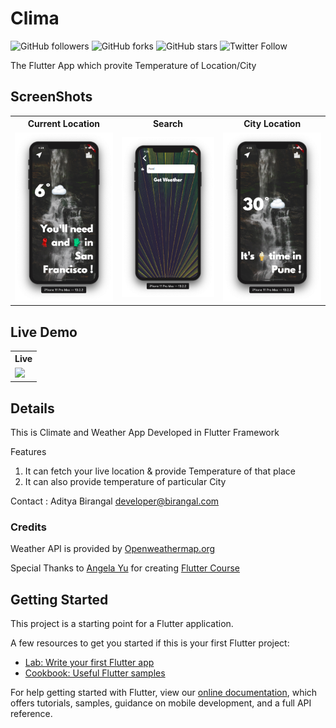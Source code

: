 # Clima
![GitHub followers](https://img.shields.io/github/followers/AdityaBirangal?label=Follow&style=social)
![GitHub forks](https://img.shields.io/github/forks/AdityaBirangal/champool?style=social)
![GitHub stars](https://img.shields.io/github/stars/AdityaBirangal/champool?style=social)
![Twitter Follow](https://img.shields.io/twitter/follow/AdityaBirangal?style=social)

The Flutter App which provite Temperature of Location/City

## ScreenShots
<table style="width:100%">
  <tr>
    <th>Current Location</th>
    <th>Search</th>
    <th>City Location</th>
  </tr>
  <tr>
    <td><img src="Demo/San.png"/></td>
    <td><img src="Demo/search.png"/></td>
    <td><img src="Demo/pune.png"/></td>
  </tr>
</table>

## Live Demo
<table style="width:100%">
  <tr>
    <th>Live</th>
  </tr>
  <tr>
    <td><img src="Demo/clima_live.gif"/></td>
  </tr>
</table>

## Details
This is Climate and Weather App Developed in Flutter Framework

Features  
1) It can fetch your live location & provide Temperature of that place
2) It can also provide temperature of particular City

Contact :
Aditya Birangal
developer@birangal.com


### Credits
Weather API is provided by [Openweathermap.org](https://openweathermap.org)

Special Thanks to [Angela Yu](https://www.linkedin.com/in/angela-yu-963a584b) for creating [Flutter Course](https://www.udemy.com/course/flutter-bootcamp-with-dart)

## Getting Started

This project is a starting point for a Flutter application.

A few resources to get you started if this is your first Flutter project:

- [Lab: Write your first Flutter app](https://flutter.dev/docs/get-started/codelab)
- [Cookbook: Useful Flutter samples](https://flutter.dev/docs/cookbook)

For help getting started with Flutter, view our
[online documentation](https://flutter.dev/docs), which offers tutorials,
samples, guidance on mobile development, and a full API reference.

